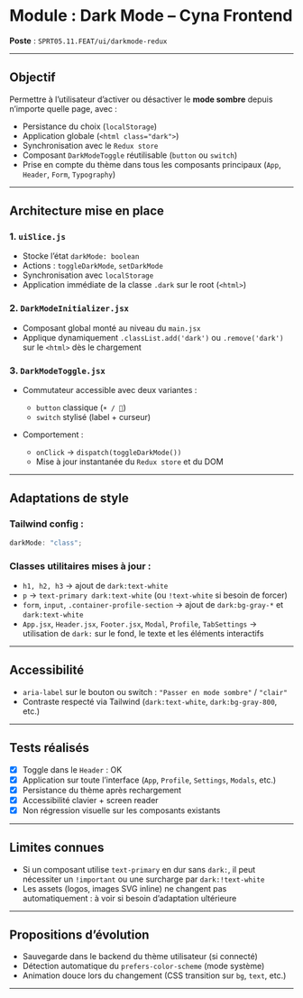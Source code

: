 # Module : Dark Mode – Cyna Frontend

**Poste** : `SPRT05.11.FEAT/ui/darkmode-redux`

---

## Objectif

Permettre à l’utilisateur d’activer ou désactiver le **mode sombre** depuis n’importe quelle page, avec :

- Persistance du choix (`localStorage`)
- Application globale (`<html class="dark">`)
- Synchronisation avec le `Redux store`
- Composant `DarkModeToggle` réutilisable (`button` ou `switch`)
- Prise en compte du thème dans tous les composants principaux (`App`, `Header`, `Form`, `Typography`)

---

## Architecture mise en place

### 1. `uiSlice.js`

- Stocke l’état `darkMode: boolean`
- Actions : `toggleDarkMode`, `setDarkMode`
- Synchronisation avec `localStorage`
- Application immédiate de la classe `.dark` sur le root (`<html>`)

### 2. `DarkModeInitializer.jsx`

- Composant global monté au niveau du `main.jsx`
- Applique dynamiquement `.classList.add('dark')` ou `.remove('dark')` sur le `<html>` dès le chargement

### 3. `DarkModeToggle.jsx`

- Commutateur accessible avec deux variantes :

  - `button` classique (`☀️ / 🌙`)
  - `switch` stylisé (label + curseur)

- Comportement :

  - `onClick` → `dispatch(toggleDarkMode())`
  - Mise à jour instantanée du `Redux store` et du DOM

---

## Adaptations de style

### Tailwind config :

```js
darkMode: "class";
```

### Classes utilitaires mises à jour :

- `h1, h2, h3` → ajout de `dark:text-white`
- `p` → `text-primary dark:text-white` (ou `!text-white` si besoin de forcer)
- `form`, `input`, `.container-profile-section` → ajout de `dark:bg-gray-*` et `dark:text-white`
- `App.jsx`, `Header.jsx`, `Footer.jsx`, `Modal`, `Profile`, `TabSettings` → utilisation de `dark:` sur le fond, le texte et les éléments interactifs

---

## Accessibilité

- `aria-label` sur le bouton ou switch : `"Passer en mode sombre"` / `"clair"`
- Contraste respecté via Tailwind (`dark:text-white`, `dark:bg-gray-800`, etc.)

---

## Tests réalisés

- [x] Toggle dans le `Header` : OK
- [x] Application sur toute l’interface (`App`, `Profile`, `Settings`, `Modals`, etc.)
- [x] Persistance du thème après rechargement
- [x] Accessibilité clavier + screen reader
- [x] Non régression visuelle sur les composants existants

---

## Limites connues

- Si un composant utilise `text-primary` en dur sans `dark:`, il peut nécessiter un `!important` ou une surcharge par `dark:!text-white`
- Les assets (logos, images SVG inline) ne changent pas automatiquement : à voir si besoin d’adaptation ultérieure

---

## Propositions d’évolution

- Sauvegarde dans le backend du thème utilisateur (si connecté)
- Détection automatique du `prefers-color-scheme` (mode système)
- Animation douce lors du changement (CSS transition sur `bg`, `text`, etc.)

---
